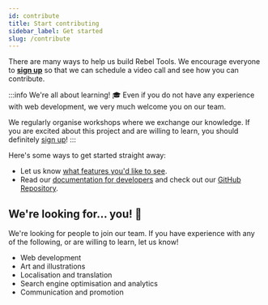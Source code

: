 ```yaml
---
id: contribute
title: Start contributing
sidebar_label: Get started
slug: /contribute
---
```



There are many ways to help us build Rebel Tools. We encourage everyone to **[sign up](http://activism.rocks/rebeltools)** so that we can schedule a video call and see how you can contribute. 

:::info We're all about learning! 🎓
Even if you do not have any experience with web development, we very much welcome you on our team.

We regularly organise workshops where we exchange our knowledge. If you are excited about this project and are willing to learn, you should definitely [sign up](http://activism.rocks/rebeltools)!
:::

Here's some ways to get started straight away:
- Let us know [what features you'd like to see](https://github.com/activisthandbook/rebeltools/issues/new?assignees=&labels=feature-request&template=feature_request.md&title=).
- Read our [documentation for developers](dev) and check out our [GitHub Repository](https://github.com/activisthandbook/rebeltools). 

## We're looking for... you! 👀
We're looking for people to join our team. If you have experience with any of the following, or are willing to learn, let us know!
- Web development
- Art and illustrations
- Localisation and translation
- Search engine optimisation and analytics
- Communication and promotion

